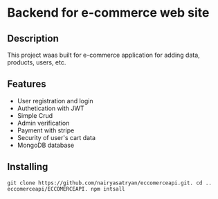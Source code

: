 # Backend for e-commerce web site

## Description

This project waas built for e-commerce application for adding data, products, users, etc.



## Features

- User registration and login
- Authetication with JWT
- Simple Crud
- Admin verification
- Payment with stripe
- Security of user's cart data
- MongoDB database

## Installing

  `git clone https://github.com/nairyasatryan/eccomerceapi.git.
  cd .. eccomerceapi/ECCOMERCEAPI.
  npm intsall`




